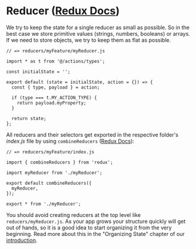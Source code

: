 # Reducer ([Redux Docs](https://redux.js.org/basics/reducers))

We try to keep the state for a single reducer as small as possible. So in the best case we store primitive values (strings, numbers, booleans) or arrays. If we need to store objects, we try to keep them as flat as possible.

```
// => reducers/myFeature/myReducer.js

import * as t from '@/actions/types';

const initialState = '';

export default (state = initialState, action = {}) => {
  const { type, payload } = action;

  if (type === t.MY_ACTION_TYPE) {
    return payload.myProperty;
  }

  return state;
};
```

All reducers and their selectors get exported in the respective folder's *index.js* file by
using `combineReducers` ([Redux Docs](https://redux.js.org/api-reference/combinereducers)):

```
// => reducers/myFeature/index.js

import { combineReducers } from 'redux';

import myReducer from './myReducer';

export default combineReducers({
  myReducer,
});

export * from './myReducer';
```

You should avoid creating reducers at the top level like `reducers/myReducer.js`. As your app grows your structure quickly will get out of hands, so it is a good idea to start organizing it from the very beginning. Read more about this in the "Organizing State" chapter of our [introduction](introduction.md).
